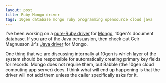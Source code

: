 ```yaml
---
layout: post
title: Ruby Mongo driver
tags: 10gen database mongo ruby programming opensource cloud java
---
```


I've been working on a
[pure-Ruby driver](https://github.com/jimm/mongo-ruby-driver/tree/master) for
[Mongo](http://www.mongodb.org/), 10gen's document database. If you are of
the Java persuasion, then check out Geir Magnusson Jr's
[Java driver](https://github.com/geir/mongo-java-driver/tree/master) for
Mongo.

One thing that we are discussing internally at 10gen is which layer of the
system should be responsible for automatically creating primary key fields
for records. Mongo does not require them, but Babble (the 10gen cloud
computing app server) does. I think what will end up happening is that the
driver will not add them unless the caller specifically asks for it.
